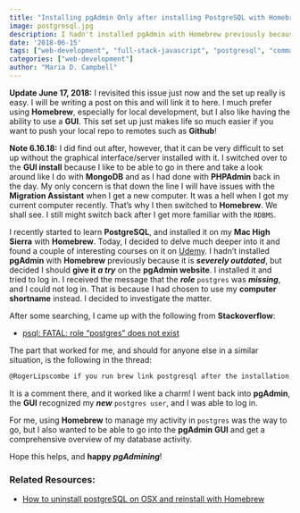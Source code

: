 ```yaml
---
title: "Installing pgAdmin Only after installing PostgreSQL with Homebrew"
image: postgresql.jpg
description: I hadn't installed pgAdmin with Homebrew previously because it is severely outdated, but decided I should give it a try on the pgAdmin website.
date: '2018-06-15'
tags: ["web-development", "full-stack-javascript", "postgresql", "command-line", "homebrew"]
categories: ["web-development"]
author: "Maria D. Campbell"
---
```


**Update June 17, 2018:** I revisited this issue just now and the set up really is easy. I will be writing a post on this and will link it to here. I much prefer using **Homebrew**, especially for local development, but I also like having the ability to use a **GUI**. This set set up just makes life so much easier if you want to push your local repo to remotes such as **Github**!

**Note 6.16.18:** I did find out after, however, that it can be very difficult to set up without the graphical interface/server installed with it. I switched over to the **GUI install** because I like to be able to go in there and take a look around like I do with **MongoDB** and as I had done with **PHPAdmin** back in the day. My only concern is that down the line I will have issues with the **Migration Assistant** when I get a new computer. It was a hell when I got my current computer recently. That’s why I then switched to **Homebrew**. We shall see. I still might switch back after I get more familiar with the `RDBMS`.

I recently started to learn **PostgreSQL**, and installed it on my **Mac High Sierra** with **Homebrew**. Today, I decided to delve much deeper into it and found a couple of interesting courses on it on [Udemy](https://www.udemy.com/postgresql-from-zero-to-hero/). I hadn’t installed **pgAdmin** with **Homebrew** previously because it is ***severely outdated***, but decided I should **give it** ***a try*** on the **pgAdmin website**. I installed it and tried to log in. I received the message that the ***role*** `postgres` was ***missing***, and I could not log in. That is because I had chosen to use my **computer shortname** instead. I decided to investigate the matter.

After some searching, I came up with the following from **Stackoverflow**:

+ [psql: FATAL: role “postgres” does not exist](https://stackoverflow.com/questions/15301826/psql-fatal-role-postgres-does-not-exist)

The part that worked for me, and should for anyone else in a similar situation, is the following in the thread:

```markdown
@RogerLipscombe if you run brew link postgresql after the installation, there's no need to append the whole path to createuser, a simple createuser -s postgres will work great
```

It is a comment there, and it worked like a charm! I went back into **pgAdmin**, the **GUI** recognized my ***new*** `postgres user`, and I was able to log in.

For me, using **Homebrew** to manage my activity in `postgres` was the way to go, but I also wanted to be able to go into the **pgAdmin GUI** and get a comprehensive overview of my database activity.

Hope this helps, and **happy** ***pgAdmining***!

### Related Resources:

+ [How to uninstall postgreSQL on OSX and reinstall with Homebrew](https://www.mariadcampbell.com/blog/how-to-uninstall-postgresql-on-osx-and-reinstall-with-homebrew)
